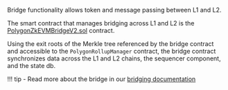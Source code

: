 Bridge functionality allows token and message passing between L1 and L2. 

The smart contract that manages bridging across L1 and L2 is the [PolygonZkEVMBridgeV2.sol](https://github.com/0xPolygonHermez/zkevm-contracts/blob/main/contracts/v2/PolygonZkEVMBridgeV2.sol) contract.

Using the exit roots of the Merkle tree referenced by the bridge contract and accessible to the `PolygonRollupManager` contract, the bridge contract synchronizes data across the L1 and L2 chains, the sequencer component, and the state db.

!!! tip
    - Read more about the bridge in our [bridging documentation](../../protocol/zkevm-bridge/index.md)